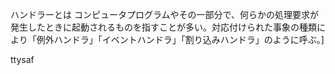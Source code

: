 ハンドラーとは
コンピュータプログラムやその一部分で、何らかの処理要求が発生したときに起動されるものを指すことが多い。対応付けられた事象の種類により「例外ハンドラ」「イベントハンドラ」「割り込みハンドラ」のように呼ぶ。]

ttysaf